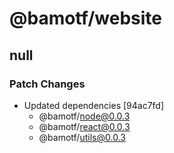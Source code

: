 # @bamotf/website

## null

### Patch Changes

- Updated dependencies [94ac7fd]
  - @bamotf/node@0.0.3
  - @bamotf/react@0.0.3
  - @bamotf/utils@0.0.3
